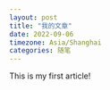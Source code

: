```yaml
---
layout: post
title: "我的文章"
date: 2022-09-06
timezone: Asia/Shanghai
categories: 随笔
---
```


This is my first article!
